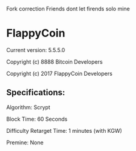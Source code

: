 Fork correction 
Friends dont let firends solo mine 

FlappyCoin 
================================
Current version: 5.5.5.0

Copyright (c) 8888 Bitcoin Developers

Copyright (c) 2017 FlappyCoin Developers


Specifications:
---------------
Algorithm: Scrypt

Block Time: 60 Seconds

Difficulty Retarget Time: 1 minutes (with KGW)

Premine: None
